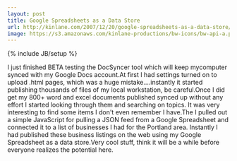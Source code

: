 ```yaml
---
layout: post
title: Google Spreadsheets as a Data Store
url: http://kinlane.com/2007/12/20/google-spreadsheets-as-a-data-store/
image: https://s3.amazonaws.com/kinlane-productions/bw-icons/bw-api-a.png
---
```

{% include JB/setup %}
I just finished BETA testing the DocSyncer tool which will keep mycomputer synced with my Google Docs account.At first I had settings turned on to upload .html pages, which was a huge mistake....instantly it started publishing thousands of files of my local workstation, be careful.Once I did get my 800+ word and excel documents published synced up without any effort I started looking through them and searching on topics.  It was very interesting to find some items I don't even remember I have.The I pulled out a simple JavaScript for pulling a JSON feed from a Google Spreadsheet and connected it to a list of businesses I had for the Portland area.  Instantly I had published these business listings on the web using my Google Spreadsheet as a data store.Very cool stuff,  think it will be a while before everyone realizes the potential here.